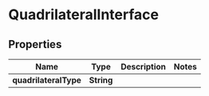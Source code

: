 

# QuadrilateralInterface


## Properties

| Name | Type | Description | Notes |
|------------ | ------------- | ------------- | -------------|
|**quadrilateralType** | **String** |  |  |



